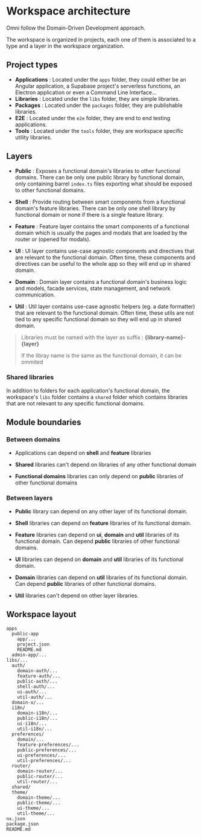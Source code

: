 # Workspace architecture

Omni follow the Domain-Driven Development approach.

The workspace is organized in projects, each one of them is associated to a type and a layer in the workspace organization.

## Project types

- **Applications** : Located under the `apps` folder, they could either be an Angular application, a Supabase project's serverless functions, an Electron application or even a Command Line Interface...
- **Libraries** : Located under the `libs` folder, they are simple libraries.
- **Packages** : Located under the `packages` folder, they are publishable libraries.
- **E2E** : Located under the `e2e` folder, they are end to end testing applications.
- **Tools** : Located under the `tools` folder, they are workspace specific utility libraries.

## Layers

- **Public** : Exposes a functional domain's libraries to other functional domains. There can be only one public library by functional domain, only containing barrel `index.ts` files exporting what should be exposed to other functional domains.

- **Shell** : Provide routing between smart components from a functional domain's feature libraries. There can be only one shell library by functional domain or none if there is a single feature library.

- **Feature** : Feature layer contains the smart components of a functional domain which is usually the pages and modals that are loaded by the router or (opened for modals).

- **UI** : UI layer contains use-case agnostic components and directives that are relevant to the functional domain. Often time, these components and directives can be useful to the whole app so they will end up in shared domain.

- **Domain** : Domain layer contains a functional domain's business logic and models, facade services, state management, and network communication.

- **Util** : Util layer contains use-case agnostic helpers (eg. a date formatter) that are relevant to the functional domain. Often time, these utils are not tied to any specific functional domain so they will end up in shared domain.

> Libraries must be named with the layer as suffix : **{library-name}-{layer}**
>
> If the libray name is the same as the functional domain, it can be ommited

### Shared libraries

In addition to folders for each application's functional domain, the workspace's `libs` folder contains a `shared` folder which contains libraries that are not relevant to any specific functional domains.

## Module boundaries

### Between domains

- Applications can depend on **shell** and **feature** libraries

- **Shared** libraries can't depend on libraries of any other functional domain

- **Functional domains** libraries can only depend on **public** libraries of other functional domains

### Between layers

- **Public** library can depend on any other layer of its functional domain.

- **Shell** libraries can depend on **feature** libraries of its functional domain.

- **Feature** libraries can depend on **ui**, **domain** and **util** libraries of its functional domain. Can depend **public** libraries of other functional domains.

- **UI** libraries can depend on **domain** and **util** libraries of its functional domain.

- **Domain** libraries can depend on **util** libraries of its functional domain. Can depend **public** libraries of other functional domains.

- **Util** libraries can't depend on other layer libraries.

## Workspace layout

```
apps
  public-app
    app/...
    project.json
    README.md
  admin-app/...
libs/...
  auth/
    domain-auth/...
    feature-auth/...
    public-auth/...
    shell-auth/...
    ui-auth/...
    util-auth/...
  domain-x/...
  i18n/
    domain-i18n/...
    public-i18n/...
    ui-i18n/...
    util-i18n/...
  preferences/
    domain/...
    feature-preferences/...
    public-preferences/...
    ui-preferences/...
    util-preferences/...
  router/
    domain-router/...
    public-router/...
    util-router/...
  shared/
  theme/
    domain-theme/...
    public-theme/...
    ui-theme/...
    util-theme/...
nx.json
package.json
README.md
```
